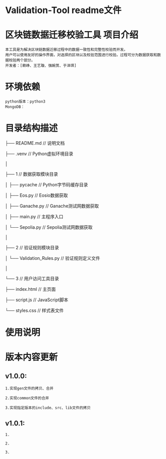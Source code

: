 # Validation-Tool readme文件

# 区块链数据迁移校验工具  项目介绍
    本工具是为解决区块链数据迁移过程中的数据一致性和完整性校验而开发。 
    用户可以使用友好的操作界面，对选择的区块以及校验范围进行校验。过程可分为数据获取和数据校验两个部分。
    开发者：[赖峥、王艺璇、强婉筼、于泽琪]  
 
# 环境依赖
    python版本：python3
    MongoDB：
 
# 目录结构描述

├── README.md // 说明文档

├── .venv // Python虚拟环境目录

│

├── 1 // 数据获取模块目录

│ ├── pycache // Python字节码缓存目录

│ ├── Eos.py // Eosio数据获取

│ ├── Ganache.py // Ganache测试网数据获取

│ ├── main.py // 主程序入口

│ └── Sepolia.py // Sepolia测试网数据获取

│

├── 2 // 验证规则模块目录

│ └── Validation_Rules.py // 验证规则定义文件

│

└── 3 // 用户访问工具目录

├── index.html // 主页面

├── script.js // JavaScript脚本

└── styles.css // 样式表文件
 
# 使用说明
 
 
 
# 版本内容更新
## v1.0.0: 
    1.实现gen文件的拷贝、合并
    
    2.实现common文件的合并
    
    3.实现指定版本的include、src、lib文件的拷贝
## v1.0.1: 
    1.

    2.

    3.

